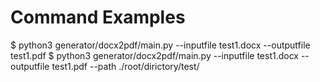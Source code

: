 # Command Examples

$ python3 generator/docx2pdf/main.py --inputfile test1.docx --outputfile test1.pdf
$ python3 generator/docx2pdf/main.py --inputfile test1.docx --outputfile test1.pdf --path ./root/dirictory/test/